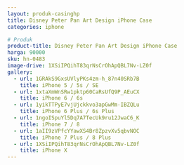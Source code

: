 ```yaml
---
layout: produk-casinghp
title: Disney Peter Pan Art Design iPhone Case
categories: iphone

# Produk
product-title: Disney Peter Pan Art Design iPhone Case
harga: 90000
sku: hn-0483
image-drive: 1XSiIPQihT83qrNsCrOhApQBL7Nv-LZ0f
gallery:
  - url: 1GRAkS9GxsUVlyPKs4zm-h_87n40SRb7B
    title: iPhone 5 / 5s / SE
  - url: 1xtaXmWnSRw1pktp60CaRsUfQ9P_AEuCX
    title: iPhone 6 / 6s
  - url: 1yikTTPyE7vjUjckkvo3apGwMm-IBZQLu
    title: iPhone 6 Plus / 6s Plus
  - url: 1ngoISpuYl5Dq7A7TecUk9ru12JwaC6_K
    title: iPhone 7 / 8
  - url: 1aII9zVPfcYYawXS4Br8ZpzvXv5qbvNOC
    title: iPhone 7 Plus / 8 Plus
  - url: 1XSiIPQihT83qrNsCrOhApQBL7Nv-LZ0f
    title: iPhone X
---
```


